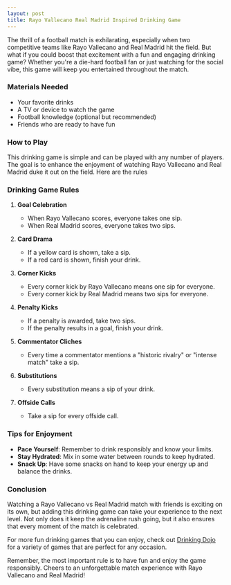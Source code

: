 ```yaml
---
layout: post
title: Rayo Vallecano Real Madrid Inspired Drinking Game
---
```



The thrill of a football match is exhilarating, especially when two competitive teams like Rayo Vallecano and Real Madrid hit the field. But what if you could boost that excitement with a fun and engaging drinking game? Whether you're a die-hard football fan or just watching for the social vibe, this game will keep you entertained throughout the match.

### Materials Needed

- Your favorite drinks
- A TV or device to watch the game
- Football knowledge (optional but recommended)
- Friends who are ready to have fun

### How to Play

This drinking game is simple and can be played with any number of players. The goal is to enhance the enjoyment of watching Rayo Vallecano and Real Madrid duke it out on the field. Here are the rules

### Drinking Game Rules

1. **Goal Celebration**
   - When Rayo Vallecano scores, everyone takes one sip.
   - When Real Madrid scores, everyone takes two sips.

2. **Card Drama**
   - If a yellow card is shown, take a sip.
   - If a red card is shown, finish your drink.

3. **Corner Kicks**
   - Every corner kick by Rayo Vallecano means one sip for everyone.
   - Every corner kick by Real Madrid means two sips for everyone.

4. **Penalty Kicks**
   - If a penalty is awarded, take two sips.
   - If the penalty results in a goal, finish your drink.

5. **Commentator Cliches**
   - Every time a commentator mentions a "historic rivalry" or "intense match" take a sip.

6. **Substitutions**
   - Every substitution means a sip of your drink.

7. **Offside Calls**
   - Take a sip for every offside call.

### Tips for Enjoyment

- **Pace Yourself**: Remember to drink responsibly and know your limits.
- **Stay Hydrated**: Mix in some water between rounds to keep hydrated.
- **Snack Up**: Have some snacks on hand to keep your energy up and balance the drinks.

### Conclusion

Watching a Rayo Vallecano vs Real Madrid match with friends is exciting on its own, but adding this drinking game can take your experience to the next level. Not only does it keep the adrenaline rush going, but it also ensures that every moment of the match is celebrated. 

For more fun drinking games that you can enjoy, check out [Drinking Dojo](https://drinkingdojo.com/) for a variety of games that are perfect for any occasion.

Remember, the most important rule is to have fun and enjoy the game responsibly. Cheers to an unforgettable match experience with Rayo Vallecano and Real Madrid!
